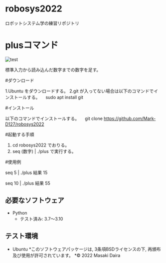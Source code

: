 # robosys2022
ロボットシステム学の練習リポジトリ

# plusコマンド
![test](https://github.com/Mark-D127/robosys2022/actions/workflows/test.yml/badge.svg)

標準入力から読み込んだ数字までの数字を足す。

#ダウンロード

1.Ubuntu をダウンロードする。
2.git が入ってない場合は以下のコマンドでインストールする。
　sudo apt install git

#インストール

以下のコマンドでインストールする。
　git clone https://github.com/Mark-D127/robosys2022 

#起動する手順
1. cd robosys2022 でおりる。
2. seq (数字) | ./plus で実行する。

#使用例

seq 5 | ./plus
結果
15

seq 10 | ./plus
結果
55

## 必要なソフトウェア
* Python
  * テスト済み: 3.7～3.10

## テスト環境
* Ubuntu
*このソフトウェアパッケージは, 3条項BSDライセンスの下, 再頒布及び使用が許可されています。
*© 2022 Masaki Daira
